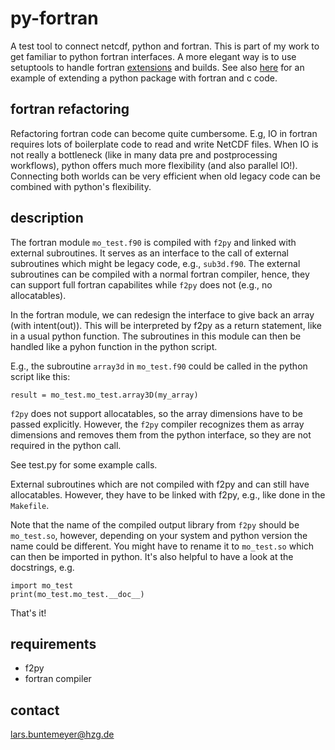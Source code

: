 # py-fortran

A test tool to connect netcdf, python and fortran. This is part of my work to get
familiar to python fortran interfaces.
A more elegant way is to use setuptools
to handle fortran [extensions](https://docs.python.org/3/distutils/setupscript.html#extension-names-and-packages)
and builds. See also [here](https://github.com/perrette/python-fortran-cpp-template) for an example
of extending a python package with fortran and c code.

## fortran refactoring

Refactoring fortran code can become quite cumbersome. E.g, IO in fortran requires lots of boilerplate code to
read and write NetCDF files. When IO is not really a bottleneck (like in many data pre and postprocessing workflows),
python offers much more flexibility (and also parallel IO!). Connecting both worlds can be very efficient
when old legacy code can be combined with python's flexibility.

## description

The fortran module `mo_test.f90` is compiled with `f2py` and linked with external
subroutines. It serves as an interface to the call of external subroutines 
which might be legacy code, e.g., `sub3d.f90`. The external subroutines can be 
compiled with a normal fortran compiler, hence, they can support full fortran
capabilites while `f2py` does not (e.g., no allocatables).

In the fortran module, we can redesign the interface to give back
an array (with intent(out)). This will be interpreted by
f2py as a return statement, like in a usual python function.
The subroutines in this module can then be handled like a pyhon
function in the python script.

E.g., the subroutine `array3d` in `mo_test.f90` could be called in the
python script like this:

    result = mo_test.mo_test.array3D(my_array)

`f2py` does not support allocatables, so the array dimensions
have to be passed explicitly. However, the `f2py` compiler
recognizes them as array dimensions and removes them from the
python interface, so they are not required in the python call.

See test.py for some example calls.

External subroutines which are not compiled with f2py and can
still have allocatables. However, they have to be linked with
f2py, e.g., like done in the `Makefile`.

Note that the name of the compiled output library from `f2py` should be
`mo_test.so`, however, depending on your system and python version the name
could be different. You might have to rename it to `mo_test.so` which
can then be imported in python. It's also helpful to have a look at the
docstrings, e.g.

    import mo_test
    print(mo_test.mo_test.__doc__)

That's it!

## requirements

* f2py
* fortran compiler

## contact

lars.buntemeyer@hzg.de
